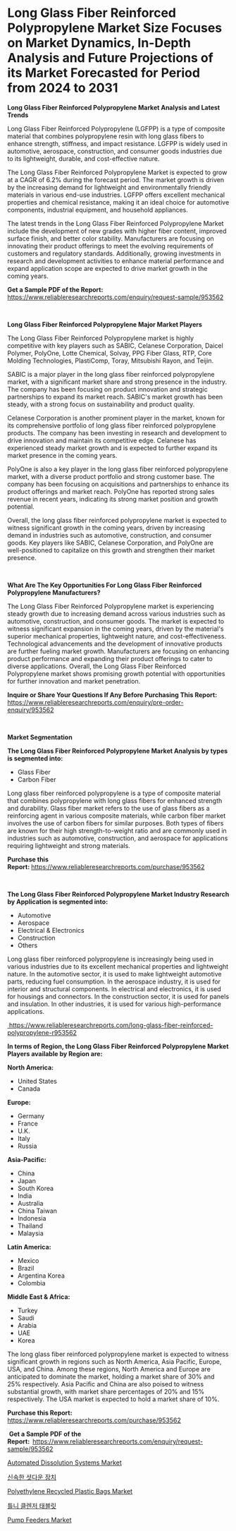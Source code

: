 <p><h1>Long Glass Fiber Reinforced Polypropylene Market Size Focuses on Market Dynamics, In-Depth Analysis and Future Projections of its Market Forecasted for Period from 2024 to 2031</h1></p><p><strong>Long Glass Fiber Reinforced Polypropylene Market Analysis and Latest Trends</strong></p>
<p><p>Long Glass Fiber Reinforced Polypropylene (LGFPP) is a type of composite material that combines polypropylene resin with long glass fibers to enhance strength, stiffness, and impact resistance. LGFPP is widely used in automotive, aerospace, construction, and consumer goods industries due to its lightweight, durable, and cost-effective nature.</p><p>The Long Glass Fiber Reinforced Polypropylene Market is expected to grow at a CAGR of 6.2% during the forecast period. The market growth is driven by the increasing demand for lightweight and environmentally friendly materials in various end-use industries. LGFPP offers excellent mechanical properties and chemical resistance, making it an ideal choice for automotive components, industrial equipment, and household appliances.</p><p>The latest trends in the Long Glass Fiber Reinforced Polypropylene Market include the development of new grades with higher fiber content, improved surface finish, and better color stability. Manufacturers are focusing on innovating their product offerings to meet the evolving requirements of customers and regulatory standards. Additionally, growing investments in research and development activities to enhance material performance and expand application scope are expected to drive market growth in the coming years.</p></p>
<p><strong>Get a Sample PDF of the Report:&nbsp;</strong> <a href="https://www.reliableresearchreports.com/enquiry/request-sample/953562">https://www.reliableresearchreports.com/enquiry/request-sample/953562</a></p>
<p>&nbsp;</p>
<p><strong>Long Glass Fiber Reinforced Polypropylene Major Market Players</strong></p>
<p><p>The Long Glass Fiber Reinforced Polypropylene market is highly competitive with key players such as SABIC, Celanese Corporation, Daicel Polymer, PolyOne, Lotte Chemical, Solvay, PPG Fiber Glass, RTP, Core Molding Technologies, PlastiComp, Toray, Mitsubishi Rayon, and Teijin. </p><p>SABIC is a major player in the long glass fiber reinforced polypropylene market, with a significant market share and strong presence in the industry. The company has been focusing on product innovation and strategic partnerships to expand its market reach. SABIC's market growth has been steady, with a strong focus on sustainability and product quality.</p><p>Celanese Corporation is another prominent player in the market, known for its comprehensive portfolio of long glass fiber reinforced polypropylene products. The company has been investing in research and development to drive innovation and maintain its competitive edge. Celanese has experienced steady market growth and is expected to further expand its market presence in the coming years.</p><p>PolyOne is also a key player in the long glass fiber reinforced polypropylene market, with a diverse product portfolio and strong customer base. The company has been focusing on acquisitions and partnerships to enhance its product offerings and market reach. PolyOne has reported strong sales revenue in recent years, indicating its strong market position and growth potential.</p><p>Overall, the long glass fiber reinforced polypropylene market is expected to witness significant growth in the coming years, driven by increasing demand in industries such as automotive, construction, and consumer goods. Key players like SABIC, Celanese Corporation, and PolyOne are well-positioned to capitalize on this growth and strengthen their market presence.</p></p>
<p>&nbsp;</p>
<p><strong>What Are The Key Opportunities For Long Glass Fiber Reinforced Polypropylene Manufacturers?</strong></p>
<p><p>The Long Glass Fiber Reinforced Polypropylene market is experiencing steady growth due to increasing demand across various industries such as automotive, construction, and consumer goods. The market is expected to witness significant expansion in the coming years, driven by the material's superior mechanical properties, lightweight nature, and cost-effectiveness. Technological advancements and the development of innovative products are further fueling market growth. Manufacturers are focusing on enhancing product performance and expanding their product offerings to cater to diverse applications. Overall, the Long Glass Fiber Reinforced Polypropylene market shows promising growth potential with opportunities for further innovation and market penetration.</p></p>
<p><strong>Inquire or Share Your Questions If Any Before Purchasing This Report:</strong> <a href="https://www.reliableresearchreports.com/enquiry/pre-order-enquiry/953562">https://www.reliableresearchreports.com/enquiry/pre-order-enquiry/953562</a></p>
<p>&nbsp;</p>
<p><strong>Market Segmentation</strong></p>
<p><strong>The Long Glass Fiber Reinforced Polypropylene Market Analysis by types is segmented into:</strong></p>
<p><ul><li>Glass Fiber</li><li>Carbon Fiber</li></ul></p>
<p><p>Long glass fiber reinforced polypropylene is a type of composite material that combines polypropylene with long glass fibers for enhanced strength and durability. Glass fiber market refers to the use of glass fibers as a reinforcing agent in various composite materials, while carbon fiber market involves the use of carbon fibers for similar purposes. Both types of fibers are known for their high strength-to-weight ratio and are commonly used in industries such as automotive, construction, and aerospace for applications requiring lightweight and strong materials.</p></p>
<p><strong>Purchase this Report:&nbsp;</strong><a href="https://www.reliableresearchreports.com/purchase/953562">https://www.reliableresearchreports.com/purchase/953562</a></p>
<p>&nbsp;</p>
<p><strong>The Long Glass Fiber Reinforced Polypropylene Market Industry Research by Application is segmented into:</strong></p>
<p><ul><li>Automotive</li><li>Aerospace</li><li>Electrical & Electronics</li><li>Construction</li><li>Others</li></ul></p>
<p><p>Long glass fiber reinforced polypropylene is increasingly being used in various industries due to its excellent mechanical properties and lightweight nature. In the automotive sector, it is used to make lightweight automotive parts, reducing fuel consumption. In the aerospace industry, it is used for interior and structural components. In electrical and electronics, it is used for housings and connectors. In the construction sector, it is used for panels and insulation. In other industries, it is used for various high-performance applications.</p></p>
<p><a href="https://www.reliableresearchreports.com/long-glass-fiber-reinforced-polypropylene-r953562">&nbsp;https://www.reliableresearchreports.com/long-glass-fiber-reinforced-polypropylene-r953562</a></p>
<p><strong>In terms of Region, the Long Glass Fiber Reinforced Polypropylene Market Players available by Region are:</strong></p>
<p>
    <p> <strong> North America: </strong>
        <ul>
            <li>United States</li>
            <li>Canada</li>
        </ul>
        </p> 
    <p> <strong> Europe: </strong>
        <ul>
            <li>Germany</li>
            <li>France</li>
            <li>U.K.</li>
            <li>Italy</li>
            <li>Russia</li>
        </ul>
        </p> 
    <p> <strong> Asia-Pacific: </strong>
        <ul>
            <li>China</li>
            <li>Japan</li>
            <li>South Korea</li>
            <li>India</li>
            <li>Australia</li>
            <li>China Taiwan</li>
            <li>Indonesia</li>
            <li>Thailand</li>
            <li>Malaysia</li>
        </ul>
        </p> 
    <p> <strong> Latin America: </strong>
        <ul>
            <li>Mexico</li>
            <li>Brazil</li>
            <li>Argentina Korea</li>
            <li>Colombia</li>
        </ul>
        </p> 
    <p> <strong> Middle East & Africa: </strong>
        <ul>
            <li>Turkey</li>
            <li>Saudi</li>
            <li>Arabia</li>
            <li>UAE</li>
            <li>Korea</li>
        </ul>
    </p>
    </p>
<p><p>The long glass fiber reinforced polypropylene market is expected to witness significant growth in regions such as North America, Asia Pacific, Europe, USA, and China. Among these regions, North America and Europe are anticipated to dominate the market, holding a market share of 30% and 25% respectively. Asia Pacific and China are also poised to witness substantial growth, with market share percentages of 20% and 15% respectively. The USA market is expected to hold a market share of 10%.</p></p>
<p><strong>Purchase this Report: </strong><a href="https://www.reliableresearchreports.com/purchase/953562">https://www.reliableresearchreports.com/purchase/953562</a></p>
<p>&nbsp;<strong>Get a Sample PDF of the Report:&nbsp;&nbsp;</strong><a href="https://www.reliableresearchreports.com/enquiry/request-sample/953562">https://www.reliableresearchreports.com/enquiry/request-sample/953562</a></p>
<p><strong></strong></p>
<p><p><a href="https://github.com/NikolasKirlin2023/Market-Research-Report-List-1/blob/main/automated-dissolution-systems-market.md">Automated Dissolution Systems Market</a></p><p><a href="https://github.com/PhilToryphy7876567/Market-Research-Report-List-1/blob/main/165441653557.md">신속한 셧다운 장치</a></p><p><a href="https://www.linkedin.com/pulse/polyethylene-recycled-plastic-bags-market-trends-analysis-ouc5e">Polyethylene Recycled Plastic Bags Market</a></p><p><a href="https://github.com/hzumrdvas204296/Market-Research-Report-List-2/blob/main/319103153556.md">틀니 클렌저 태블릿</a></p><p><a href="https://www.linkedin.com/pulse/analyzing-pump-feeders-market-global-industry-perspective-forecast-uk1ve?trackingId=dA4e8nNaDTMC%2BCiiDRWD8A%3D%3D">Pump Feeders Market</a></p></p>